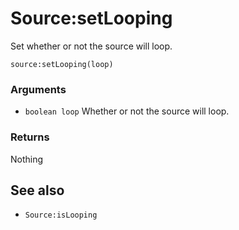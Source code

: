 <!--
category: reference
-->

Source:setLooping
===

Set whether or not the source will loop.

    source:setLooping(loop)

### Arguments

- `boolean loop` Whether or not the source will loop.

### Returns

Nothing

See also
---

- `Source:isLooping`
